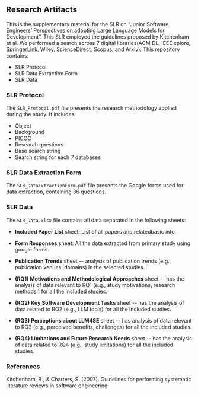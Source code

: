 ﻿## Research Artifacts


This is the supplementary material for the SLR on “Junior Software Engineers’ Perspectives on adopting Large Language Models for Development”. This SLR employed the guidelines proposed by Kitchenham et al. We performed a search across 7 digital libraries(ACM DL, IEEE xplore, SpringerLink, Wiley, ScienceDirect, Scopus, and Arxiv). This repository contains:


* SLR Protocol 
* SLR Data Extraction Form 
* SLR Data


### SLR Protocol


The `SLR_Protocol.pdf` file presents the research methodology applied during the study. It includes:
* Object
* Background
* PICOC
* Research questions
* Base search string
* Search string for each 7 databases


### SLR Data Extraction Form


The `SLR_DataExtractionForm.pdf` file presents the Google forms used for data extraction, containing 36 questions. 




### SLR Data 


The `SLR_Data.xlsx` file contains all data separated in the following sheets:

* **Included Paper List** sheet: List of all papers and relatedbasic info. 


* **Form Responses** sheet: All the data extracted from primary study using google forms. 


* **Publication Trends** sheet -- analysis of publication trends (e.g., publication venues, domains) in the selected studies. 


* **(RQ1) Motivations and Methodological Approaches** sheet -- has the analysis of data relevant to RQ1 (e.g., study motivations, research methods ) for all the included studies. 


* **(RQ2) Key Software Development Tasks** sheet -- has the analysis of data related to RQ2 (e.g., LLM tools) for all the included studies. 


* **(RQ3) Perceptions about LLM4SE** sheet -- has analysis of data relevant to RQ3 (e.g., perceived benefits, challenges) for all the included studies.


* **(RQ4) Limitations and Future Research Needs** sheet -- has the analysis of data related to RQ4 (e.g., study limitations)  for all the included studies. 






### References


Kitchenham, B., & Charters, S. (2007). Guidelines for performing systematic literature reviews in software engineering.